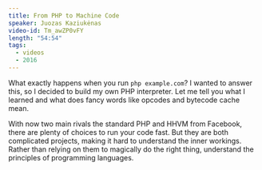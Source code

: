 ```yaml
---
title: From PHP to Machine Code
speaker: Juozas Kaziukėnas
video-id: Tm_awZP0vFY
length: "54:54"
tags:
  - videos
  - 2016
---
```


What exactly happens when you run `php example.com`? I wanted to answer this, so I decided to build my own PHP interpreter. Let me tell you what I learned and what does fancy words like opcodes and bytecode cache mean.

With now two main rivals the standard PHP and HHVM from Facebook, there are plenty of choices to run your code fast. But they are both complicated projects, making it hard to understand the inner workings. Rather than relying on them to magically do the right thing, understand the principles of programming languages.
